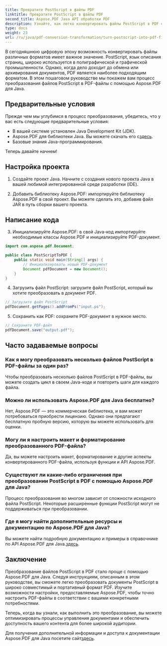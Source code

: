 ```yaml
---
title: Превратите PostScript в файлы PDF
linktitle: Превратите PostScript в файлы PDF
second_title: Aspose.PDF Java API обработки PDF
description: Узнайте, как легко конвертировать файлы PostScript в PDF с помощью Aspose.PDF для Java. Следуйте нашему пошаговому руководству для плавного преобразования формата файлов.
type: docs
weight: 23
url: /ru/java/pdf-conversion-transformation/turn-postscript-into-pdf-files/
---
```


В сегодняшнюю цифровую эпоху возможность конвертировать файлы различных форматов имеет важное значение. PostScript, язык описания страниц, широко используется в полиграфической и графической промышленности. Однако, когда дело доходит до обмена или архивирования документов, PDF является наиболее подходящим форматом. В этом пошаговом руководстве мы покажем вам процесс преобразования файлов PostScript в PDF-файлы с помощью Aspose.PDF для Java. 

## Предварительные условия

Прежде чем мы углубимся в процесс преобразования, убедитесь, что у вас есть следующие предварительные условия:

- В вашей системе установлен Java Development Kit (JDK).
-  Aspose.PDF для библиотеки Java. Вы можете скачать его с[здесь](https://releases.aspose.com/pdf/java/).
- Базовые знания Java-программирования.

Теперь давайте начнем!

## Настройка проекта

1. Создайте проект Java. Начните с создания нового проекта Java в вашей любимой интегрированной среде разработки (IDE).

2. Добавить библиотеку Aspose.PDF: импортируйте библиотеку Aspose.PDF в свой проект. Вы можете сделать это, добавив файл JAR в путь сборки вашего проекта.

## Написание кода

3. Инициализируйте Aspose.PDF: в свой Java-код импортируйте необходимые классы Aspose.PDF и инициализируйте PDF-документ.

```java
import com.aspose.pdf.Document;

public class PostScriptToPDF {
    public static void main(String[] args) {
        // Инициализировать новый PDF-документ
        Document pdfDocument = new Document();
    }
}
```

4. Загрузить файл PostScript: загрузите файл PostScript, который вы хотите преобразовать в документ PDF.

```java
// Загрузите файл PostScript
pdfDocument.getPages().addFromPs("input.ps");
```

5. Сохранить как PDF: сохраните PDF-документ в нужное место.

```java
// Сохраните PDF-файл
pdfDocument.save("output.pdf");
```

## Часто задаваемые вопросы

### Как я могу преобразовать несколько файлов PostScript в PDF-файлы за один раз?

Чтобы преобразовать несколько файлов PostScript в PDF-файлы, вы можете создать цикл в своем Java-коде и повторить шаги для каждого файла.

### Можно ли использовать Aspose.PDF для Java бесплатно?

Нет, Aspose.PDF — это коммерческая библиотека, и вам может потребоваться приобрести лицензию. Однако они предлагают бесплатную пробную версию, которую вы можете использовать для оценки.

### Могу ли я настроить макет и форматирование преобразованного PDF-файла?

Да, вы можете настроить макет, форматирование и другие аспекты конвертированного PDF-файла, используя функции и API Aspose.PDF.

### Существуют ли какие-либо ограничения при преобразовании PostScript в PDF с помощью Aspose.PDF для Java?

Процесс преобразования во многом зависит от сложности исходного файла PostScript. Некоторые расширенные функции PostScript могут не поддерживаться при преобразовании.

### Где я могу найти дополнительные ресурсы и документацию по Aspose.PDF для Java?

 Вы можете найти подробную документацию и примеры в справочнике по API Aspose.PDF для Java.[здесь](https://reference.aspose.com/pdf/java/).

## Заключение

Преобразование файлов PostScript в PDF стало проще с помощью Aspose.PDF для Java. Следуя инструкциям, описанным в этом руководстве, вы сможете легко преобразовать документы PostScript в широко совместимый и портативный формат PDF. Изучите возможности настройки, предоставляемые Aspose.PDF, чтобы точно настроить PDF-файлы в соответствии с вашими конкретными потребностями.

Теперь, когда вы узнали, как выполнить это преобразование, вы можете оптимизировать процессы управления документами и обеспечить доступность вашего контента для более широкой аудитории.

 Для получения дополнительной информации и доступа к документации Aspose.PDF для Java посетите сайт[здесь](https://reference.aspose.com/pdf/java/).